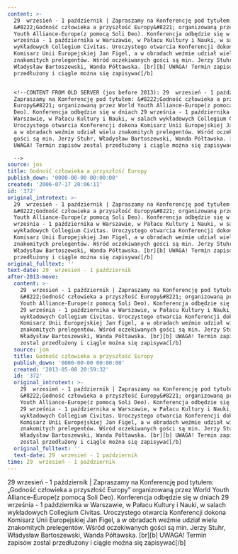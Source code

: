 ```yaml
---
content: >-
  29  wrzesień - 1 październik | Zapraszamy na Konferencję pod tytułem:
  &#8222;Godność człowieka a przyszłość Europy&#8221; organizowaną przez World
  Youth Alliance-Europe(z pomocą Soli Deo). Konferencja odbędzie się w dniach 29
  września - 1 października w Warszawie, w Pałacu Kultury i Nauki, w salach
  wykładowych Collegium Civitas. Uroczystego otwarcia Konferencji dokona
  Komisarz Unii Europejskiej Jan Figel, a w obradach weźmie udział wielu
  znakomitych prelegentów. Wśród oczekiwanych gości są min. Jerzy Stuhr,
  Władysław Bartoszewski, Wanda Półtawska. [br][b] UWAGA! Termin zapisów zostal
  przedłużony i ciągle można się zapisywać[/b]


  <!--CONTENT FROM OLD SERVER (jos before 2013): 29  wrzesień - 1 październik |
  Zapraszamy na Konferencję pod tytułem: &#8222;Godność człowieka a przyszłość
  Europy&#8221; organizowaną przez World Youth Alliance-Europe(z pomocą Soli
  Deo). Konferencja odbędzie się w dniach 29 września - 1 października w
  Warszawie, w Pałacu Kultury i Nauki, w salach wykładowych Collegium Civitas.
  Uroczystego otwarcia Konferencji dokona Komisarz Unii Europejskiej Jan Figel,
  a w obradach weźmie udział wielu znakomitych prelegentów. Wśród oczekiwanych
  gości są min. Jerzy Stuhr, Władysław Bartoszewski, Wanda Półtawska. [br][b]
  UWAGA! Termin zapisów zostal przedłużony i ciągle można się zapisywać[/b] 

  -->
source: jos
title: Godność człowieka a przyszłość Europy
publish_down: '0000-00-00 00:00:00'
created: '2006-07-17 20:06:11'
id: '372'
original_introtext: >-
  29  wrzesień - 1 październik | Zapraszamy na Konferencję pod tytułem:
  &#8222;Godność człowieka a przyszłość Europy&#8221; organizowaną przez World
  Youth Alliance-Europe(z pomocą Soli Deo). Konferencja odbędzie się w dniach 29
  września - 1 października w Warszawie, w Pałacu Kultury i Nauki, w salach
  wykładowych Collegium Civitas. Uroczystego otwarcia Konferencji dokona
  Komisarz Unii Europejskiej Jan Figel, a w obradach weźmie udział wielu
  znakomitych prelegentów. Wśród oczekiwanych gości są min. Jerzy Stuhr,
  Władysław Bartoszewski, Wanda Półtawska. [br][b] UWAGA! Termin zapisów zostal
  przedłużony i ciągle można się zapisywać[/b] 
original_fulltext: ''
text-date: 29  wrzesień - 1 październik
after-2013-move:
  content: >-
    29  wrzesień - 1 październik | Zapraszamy na Konferencję pod tytułem:
    &#8222;Godność człowieka a przyszłość Europy&#8221; organizowaną przez World
    Youth Alliance-Europe(z pomocą Soli Deo). Konferencja odbędzie się w dniach
    29 września - 1 października w Warszawie, w Pałacu Kultury i Nauki, w salach
    wykładowych Collegium Civitas. Uroczystego otwarcia Konferencji dokona
    Komisarz Unii Europejskiej Jan Figel, a w obradach weźmie udział wielu
    znakomitych prelegentów. Wśród oczekiwanych gości są min. Jerzy Stuhr,
    Władysław Bartoszewski, Wanda Półtawska. [br][b] UWAGA! Termin zapisów
    zostal przedłużony i ciągle można się zapisywać[/b]
  source: jom
  title: Godność człowieka a przyszłość Europy
  publish_down: '0000-00-00 00:00:00'
  created: '2013-05-08 20:59:32'
  id: '372'
  original_introtext: >-
    29  wrzesień - 1 październik | Zapraszamy na Konferencję pod tytułem:
    &#8222;Godność człowieka a przyszłość Europy&#8221; organizowaną przez World
    Youth Alliance-Europe(z pomocą Soli Deo). Konferencja odbędzie się w dniach
    29 września - 1 października w Warszawie, w Pałacu Kultury i Nauki, w salach
    wykładowych Collegium Civitas. Uroczystego otwarcia Konferencji dokona
    Komisarz Unii Europejskiej Jan Figel, a w obradach weźmie udział wielu
    znakomitych prelegentów. Wśród oczekiwanych gości są min. Jerzy Stuhr,
    Władysław Bartoszewski, Wanda Półtawska. [br][b] UWAGA! Termin zapisów
    zostal przedłużony i ciągle można się zapisywać[/b]
  original_fulltext: ''
  text-date: 29  wrzesień - 1 październik
time: 29  wrzesień - 1 październik
---
```

29  wrzesień - 1 październik | Zapraszamy na Konferencję pod tytułem: &#8222;Godność człowieka a przyszłość Europy&#8221; organizowaną przez World Youth Alliance-Europe(z pomocą Soli Deo). Konferencja odbędzie się w dniach 29 września - 1 października w Warszawie, w Pałacu Kultury i Nauki, w salach wykładowych Collegium Civitas. Uroczystego otwarcia Konferencji dokona Komisarz Unii Europejskiej Jan Figel, a w obradach weźmie udział wielu znakomitych prelegentów. Wśród oczekiwanych gości są min. Jerzy Stuhr, Władysław Bartoszewski, Wanda Półtawska. [br][b] UWAGA! Termin zapisów zostal przedłużony i ciągle można się zapisywać[/b]

<!--CONTENT FROM OLD SERVER (jos before 2013): 29  wrzesień - 1 październik | Zapraszamy na Konferencję pod tytułem: &#8222;Godność człowieka a przyszłość Europy&#8221; organizowaną przez World Youth Alliance-Europe(z pomocą Soli Deo). Konferencja odbędzie się w dniach 29 września - 1 października w Warszawie, w Pałacu Kultury i Nauki, w salach wykładowych Collegium Civitas. Uroczystego otwarcia Konferencji dokona Komisarz Unii Europejskiej Jan Figel, a w obradach weźmie udział wielu znakomitych prelegentów. Wśród oczekiwanych gości są min. Jerzy Stuhr, Władysław Bartoszewski, Wanda Półtawska. [br][b] UWAGA! Termin zapisów zostal przedłużony i ciągle można się zapisywać[/b] 
-->

<!--{{json:{"created_date":"2006-07-17 20:06:11","publish_down":"0000-00-00 00:00:00","id":"372"}}}-->